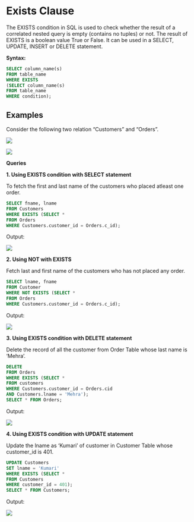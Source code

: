 # Exists Clause

The EXISTS condition in SQL is used to check whether the result of a correlated nested query is empty (contains no tuples) or not. The result of EXISTS is a boolean value True or False. It can be used in a SELECT, UPDATE, INSERT or DELETE statement.

**Syntax:**  

```sql
SELECT column_name(s)  
FROM table_name  
WHERE EXISTS  
(SELECT column_name(s)  
FROM table_name  
WHERE condition);
```


## Examples  
  
Consider the following two relation “Customers” and “Orders”.  
  
![](https://media.geeksforgeeks.org/wp-content/cdn-uploads/20220706105811/2027.png)  
  
![](https://media.geeksforgeeks.org/wp-content/cdn-uploads/20220706105826/2149.png)  
  
**Queries**  
  
**1. Using EXISTS condition with SELECT statement**  
  
To fetch the first and last name of the customers who placed atleast one order.  
  
```sql
SELECT fname, lname  
FROM Customers  
WHERE EXISTS (SELECT *  
FROM Orders  
WHERE Customers.customer_id = Orders.c_id);
```
  
  
Output:  
  
![](https://media.geeksforgeeks.org/wp-content/cdn-uploads/20220706105919/2252.png)  
  
  
**2. Using NOT with EXISTS**  
  
Fetch last and first name of the customers who has not placed any order.  
  
```sql
SELECT lname, fname  
FROM Customer  
WHERE NOT EXISTS (SELECT *  
FROM Orders  
WHERE Customers.customer_id = Orders.c_id);
```
  
  
Output:  
  
![](https://media.geeksforgeeks.org/wp-content/cdn-uploads/20220706105951/2327.png)  
  
  
**3. Using EXISTS condition with DELETE statement**  
  
Delete the record of all the customer from Order Table whose last name is ‘Mehra’.  
  
```sql
DELETE  
FROM Orders  
WHERE EXISTS (SELECT *  
FROM customers  
WHERE Customers.customer_id = Orders.cid  
AND Customers.lname = 'Mehra');  
SELECT * FROM Orders;
```
  
  
Output:  
  
![](https://media.geeksforgeeks.org/wp-content/cdn-uploads/20220706110043/2424.png)  
  
  
**4. Using EXISTS condition with UPDATE statement**  
  
Update the lname as ‘Kumari’ of customer in Customer Table whose customer_id is 401.  
  
```sql
UPDATE Customers  
SET lname = 'Kumari'  
WHERE EXISTS (SELECT *  
FROM Customers  
WHERE customer_id = 401);  
SELECT * FROM Customers;
```
  
  
Output:  
  
![](https://media.geeksforgeeks.org/wp-content/cdn-uploads/20220706110117/2526.png)